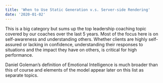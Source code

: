 ```yaml
---
title: 'When to Use Static Generation v.s. Server-side Rendering'
date: '2020-01-02'
---
```


This is a big category but sums up the top leadership coaching topic covered by our coaches over the last 5 years. Most of the focus here is on self-awareness and understanding others. Whether clients are highly self-assured or lacking in confidence, understanding their responses to situations and the impact they have on others, is critical for high performance.

Daniel Goleman’s definition of Emotional Intelligence is much broader than this of course and elements of the model appear later on this list as separate topics.
